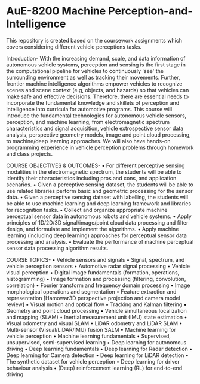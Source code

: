 # AuE-8200 Machine Perception-and-Intelligence
This repository is created based on the coursework assignments which covers considering different vehicle perceptions tasks.

Introduction-
With the increasing demand, scale, and data information of autonomous vehicle systems, perception and sensing is the first stage in the computational pipeline for vehicles to
continuously 'see' the surrounding environment as well as tracking their movements. Further, frontier machine intelligence algorithms empower vehicles to recognize scenes and scene
context (e.g, objects, and hazards) so that vehicles can make safe and effective decisions. Therefore, there are essential needs to incorporate the fundamental knowledge and skillets of
perception and intelligence into curricula for automotive programs. This course will introduce the fundamental technologies for autonomous vehicle sensors, perception, and machine learning, from electromagnetic spectrum characteristics and signal acquisition, vehicle extrospective sensor data analysis, perspective geometry models, image
and point cloud processing, to machine/deep learning approaches. We will also have hands-on programming experience in vehicle perception problems through homework and class projects.

COURSE OBJECTIVES & OUTCOMES-
•	For different perceptive sensing modalities in the electromagnetic spectrum, the students will be able to identify their characteristics including pros and cons, and application scenarios.
•	Given a perceptive sensing dataset, the students will be able to use related libraries perform basic and geometric processing for the sensor data.
•	Given a perceptive sensing dataset with labelling, the students will be able to use machine learning and deep learning framework and libraries for recognition tasks.
•	Collect and organize appropriate machine perceptual sensor data in autonomous robots and vehicle systems.
•	Apply principles of 1D/2D/3D signal/image/point cloud data processing and filter design, and formulate and implement the algorithms.
•	Apply machine learning (including deep learning) approaches for perceptual sensor data processing and analysis.
•	Evaluate the performance of machine perceptual sensor data processing algorithm results.

COURSE TOPICS-
•	Vehicle sensors and signals
•	Signal, spectrum, and vehicle perception sensors
•	Automotive radar signal processing 
•	Vehicle visual perception
•	Digital image fundamentals (formation, operations, histogramming) 
•	Image formation and processing (filtering, convolution, correlation)
•	Fourier transform and frequency domain processing
•	Image morphological operations and segmentation
•	Feature extraction and representation [Hamowar3D perspective projection and camera model review]
•	Visual motion and optical flow
•	Tracking and Kalman filtering
•	Geometry and point cloud processing
•	Vehicle simultaneous localization and mapping (SLAM)
•	Inertial measurement unit (IMU) state estimation
•	Visual odometry and visual SLAM
•	LiDAR odometry and LiDAR SLAM
•	Multi-sensor (Visual/LiDAR/IMU) fusion SALM
•	Machine learning for vehicle perception
•	Machine learning fundamentals
•	Supervised, unsupervised, semi-supervised learning
•	Deep learning for autonomous driving
•	Deep learning fundamentals
•	Deep learning for Radar detection
•	Deep learning for Camera detection
•	Deep learning for LiDAR detection
•	The synthetic dataset for vehicle perception
•	Deep learning for driver behaviour analysis
•	(Deep) reinforcement learning (RL) for end-to-end driving


